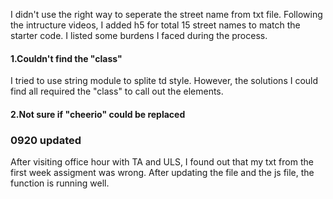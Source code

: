 <p>I didn't use the right way to seperate the street name from txt file. Following the intructure videos, I added h5 for total 15 street names to match the starter code. 
  I listed some burdens I faced during the process.</p>

<h4>1.Couldn't find the "class"</h4>
<p>I tried to use string module to splite td style. However, the solutions I could find all required the "class" to call out the elements.</p>

<h4>2.Not sure if "cheerio" could be replaced</h4>

<h3>0920 updated</h3>
<p>After visiting office hour with TA and ULS, I found out that my txt from the first week assigment was wrong. After updating the file and the js file, the function is running well.
